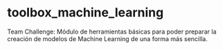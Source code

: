 # toolbox_machine_learning
Team Challenge: Módulo de herramientas básicas para poder preparar la creación de modelos de Machine Learning de una forma más sencilla.
